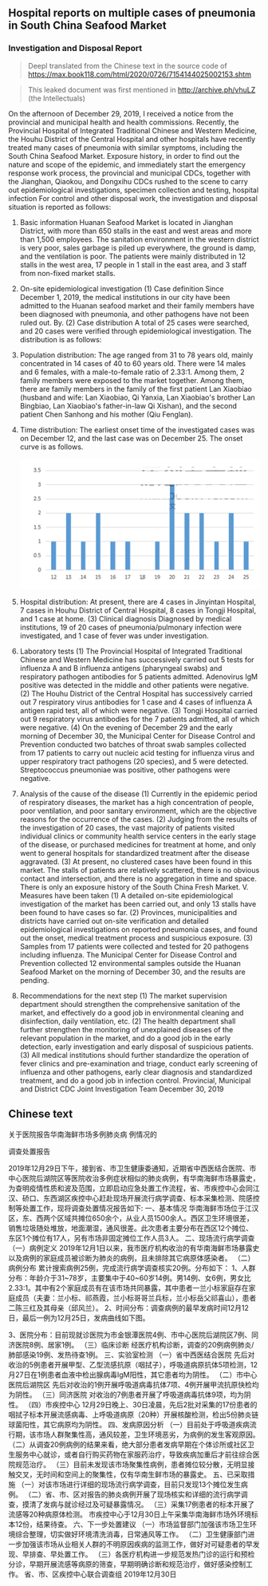 ## Hospital reports on multiple cases of pneumonia in South China Seafood Market

### Investigation and Disposal Report




> Deepl translated from the Chinese text in the source code of https://max.book118.com/html/2020/0726/7154144025002153.shtm




> This leaked document was first mentioned in http://archive.ph/vhuLZ (the Intellectuals)





On the afternoon of December 29, 2019, I received a notice from the provincial and municipal health and health commissions. Recently, the Provincial Hospital of Integrated Traditional Chinese and Western Medicine, the Houhu District of the Central Hospital and other hospitals have recently treated many cases of pneumonia with similar symptoms, including the South China Seafood Market. Exposure history, in order to find out the nature and scope of the epidemic, and immediately start the emergency response work process, the provincial and municipal CDCs, together with the Jianghan, Qiaokou, and Dongxihu CDCs rushed to the scene to carry out epidemiological investigations, specimen collection and testing, hospital infection For control and other disposal work, the investigation and disposal situation is reported as follows:
1. Basic information
Huanan Seafood Market is located in Jianghan District, with more than 650 stalls in the east and west areas and more than 1,500 employees. The sanitation environment in the western district is very poor, sales garbage is piled up everywhere, the ground is damp, and the ventilation is poor. The patients were mainly distributed in 12 stalls in the west area, 17 people in 1 stall in the east area, and 3 staff from non-fixed market stalls.
2. On-site epidemiological investigation
(1) Case definition
Since December 1, 2019, the medical institutions in our city have been admitted to the Huanan seafood market and their family members have been diagnosed with pneumonia, and other pathogens have not been ruled out. By.
(2) Case distribution
A total of 25 cases were searched, and 20 cases were verified through epidemiological investigation. The distribution is as follows:
1. Population distribution: The age ranged from 31 to 78 years old, mainly concentrated in 14 cases of 40 to 60 years old. There were 14 males and 6 females, with a male-to-female ratio of 2.33:1. Among them, 2 family members were exposed to the market together. Among them, there are family members in the family of the first patient Lan Xiaobiao (husband and wife: Lan Xiaobiao, Qi Yanxia, ​​Lan Xiaobiao's brother Lan Bingbiao, Lan Xiaobiao's father-in-law Qi Xishan), and the second patient Chen Sanhong and his mother (Qiu Fenglan).
2. Time distribution: The earliest onset time of the investigated cases was on December 12, and the last case was on December 25. The onset curve is as follows.

   ![](figure.png)


3. Hospital distribution: At present, there are 4 cases in Jinyintan Hospital, 7 cases in Houhu District of Central Hospital, 8 cases in Tongji Hospital, and 1 case at home.
(3) Clinical diagnosis Diagnosed
by medical institutions, 19 of 20 cases of pneumonia/pulmonary infection were investigated, and 1 case of fever was under investigation.
3. Laboratory tests
(1) The Provincial Hospital of Integrated Traditional Chinese and Western Medicine
has successively carried out 5 tests for influenza A and B influenza antigens (pharyngeal swabs) and respiratory pathogen antibodies for 5 patients admitted. Adenovirus IgM positive was detected in the middle and other patients were negative.
(2) The Houhu District of the Central Hospital
has successively carried out 7 respiratory virus antibodies for 1 case and 4 cases of influenza A antigen rapid test, all of which were negative.
(3) Tongji Hospital
carried out 9 respiratory virus antibodies for the 7 patients admitted, all of which were negative. (4) On the evening of December 29 and the early morning of December 30, the
Municipal Center for Disease Control and Prevention conducted two batches of throat swab samples collected from 17 patients to carry out nucleic acid testing for influenza virus and upper respiratory tract pathogens (20 species), and 5 were detected.
Streptococcus pneumoniae was positive, other pathogens were negative.
4. Analysis of the cause of
the disease (1) Currently in the epidemic period of respiratory diseases, the market has a high concentration of people, poor ventilation, and poor sanitary environment, which are the objective reasons for the occurrence of the cases.
(2) Judging from the results of the investigation of 20 cases, the vast majority of patients visited individual clinics or community health service centers in the early stage of the disease, or purchased medicines for treatment at home, and only went to general hospitals for standardized treatment after the disease aggravated.
(3) At present, no clustered cases have been found in this market. The stalls of patients are relatively scattered, there is no obvious contact and intersection, and there is no aggregation in time and space. There is only an exposure history of the South China Fresh Market.
V. Measures have been taken
(1) A detailed on-site epidemiological investigation of the market has been carried out, and only 13 stalls have been found to have cases so far.
(2) Provinces, municipalities and districts have carried out on-site verification and detailed epidemiological investigations on reported pneumonia cases, and found out the onset, medical treatment process and suspicious exposure.
(3) Samples from 17 patients were collected and tested for 20 pathogens including influenza.
The Municipal Center for Disease Control and Prevention collected 12 environmental samples outside the Huanan Seafood Market on the morning of December 30, and the results are pending.
6. Recommendations for the next step
(1) The market supervision department should strengthen the comprehensive sanitation of the market, and effectively do a good job in environmental cleaning and disinfection, daily ventilation, etc.
(2) The health department shall further strengthen the monitoring of unexplained diseases of the relevant population in the market, and do a good job in the early detection, early investigation and early disposal of suspicious patients.
(3) All medical institutions should further standardize the operation of fever clinics and pre-examination and triage, conduct early screening of influenza and other pathogens, early clear diagnosis and standardized treatment, and do a good job in infection control.
Provincial, Municipal and District CDC Joint Investigation Team
December 30, 2019









## Chinese text



关于医院报告华南海鲜市场多例肺炎病 例情况的

调查处置报告


2019年12月29日下午，接到省、市卫生健康委通知，近期省中西医结合医院、市中心医院后湖院区等医院收治多例症状相似的肺炎病例，有华南海鲜市场暴露史，为查明疫情性质和波及范围，立即启动应急处置工作流程，省、市疾控中心会同江汉、硚口、东西湖区疾控中心赶赴现场开展流行病学调查、标本采集检测、院感控制等处置工作，现将调查处置情况报告如下:
一、基本情况
华南海鲜市场位于江汉区，东、西两个区域共摊位650余个，从业人员1500余人。西区卫生环境很差，销售垃圾随处堆放，地面潮湿，通风很差。此次患者主要分布在西区12个摊位、东区1个摊位有17人，另有市场非固定摊位工作人员3人。
二、现场流行病学调查
（一）病例定义
2019年12月1日以来，我市医疗机构收治的有华南海鲜市场暴露史以及病例的家庭成员被诊断为肺炎的病例，且未排除其它病原体感染者。
（二）病例分布
累计搜索病例25例，完成流行病学调查核实20例。分布如下：
1、人群分布：年龄介于31~78岁，主要集中于40~60岁14例。男14例、女6例，男女比2.33:1。其中有2个家庭成员有在该市场共同暴露，其中患者一兰小标家庭存在家庭成员（夫妻：兰小标、祁燕霞，兰小标哥哥兰兵标，兰小标岳父祁喜山），患者二陈三红及其母亲（邱风兰）。
2、时间分布：调查病例的最早发病时间12月12日，最后一例为12月25日，发病曲线如下图。





3、医院分布：目前现就诊医院为市金银潭医院4例、市中心医院后湖院区7例、同济医院8例、居家1例。
（三）临床诊断
经医疗机构诊断，调查的20例病例肺炎/肺部感染19例、发热待查1例。
三、实验室检测
（一）省中西医结合医院
先后对收治的5例患者开展甲型、乙型流感抗原（咽拭子），呼吸道病原抗体5项检测，12月27日在1例患者血液中检出腺病毒IgM阳性，其它患者均为阴性。
（二）市中心医院后湖院区
先后对收治的1例开展呼吸道病毒抗体7项、4例开展甲流抗原快检均为阴性。
（三）同济医院
对收治的7例患者开展了呼吸道病毒抗体9项，均为阴性。
（四）市疾控中心
12月29日晚上、30日凌晨，先后2批对采集的17份患者的咽拭子标本开展流感病毒、上呼吸道病原（20种）开展核酸检测，检出5份肺炎链球菌阳性，其它病原均为阴性。
四、发病原因分析
（一）目前处于呼吸道疾病流行期，该市场人群聚集性高，通风较差，卫生环境恶劣，为病例的发生客观原因。
（二）从调查20例病例的结果来看，绝大部分患者发病早期在个体诊所或社区卫生服务中心就诊，或者自行购买药物在家服药治疗，导致疾病加重后才前往综合医院规范治疗。
（三）目前未发现该市场聚集性病例，患者摊位较分散，无明显接触交叉，无时间和空间上的聚集性，仅有华南生鲜市场的暴露史。
五、已采取措施
（一）对该市场进行详细的现场流行病学调查，目前只发现13个摊位发生病例。
（二）省、市、区对报告的肺炎病例开展了现场核实和详细的流行病学调查，摸清了发病与就诊经过及可疑暴露情况。
（三）采集17例患者的标本开展了流感等20种病原体检测。
市疾控中心于12月30日上午采集华南海鲜市场外环境标本12份，结果待查。
六、下一步处置建议
（一）市场监督部门加强该市场卫生环境综合整理，切实做好环境清洗消毒，日常通风等工作。
（二）卫生健康部门进一步加强该市场从业相关人群的不明原因疾病的监测工作，做好对可疑患者的早发现、早排查、早处置工作。
（三）各医疗机构进一步规范发热门诊的运行和预检分诊，早期开展流感等病原的筛查，早期明确诊断和规范治疗，做好感染控制工作。
省、市、区疾控中心联合调查组
2019年12月30日


